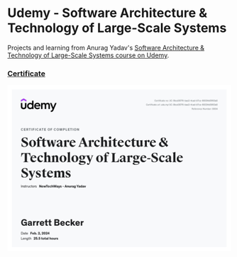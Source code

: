 # Udemy - Software Architecture & Technology of Large-Scale Systems

Projects and learning from Anurag Yadav's [Software Architecture & Technology of Large-Scale Systems course on Udemy](https://www.udemy.com/course/developer-to-architect/).

### [Certificate]()

!["Certificate"](./Certificate.jpg)
